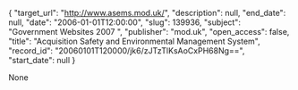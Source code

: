 {
  "target_url": "http://www.asems.mod.uk/", 
  "description": null, 
  "end_date": null, 
  "date": "2006-01-01T12:00:00", 
  "slug": 139936, 
  "subject": "Government Websites 2007 ", 
  "publisher": "mod.uk", 
  "open_access": false, 
  "title": "Acquisition Safety and Environmental Management System", 
  "record_id": "20060101T120000/jk6/zJTzTlKsAoCxPH68Ng==", 
  "start_date": null
}

None